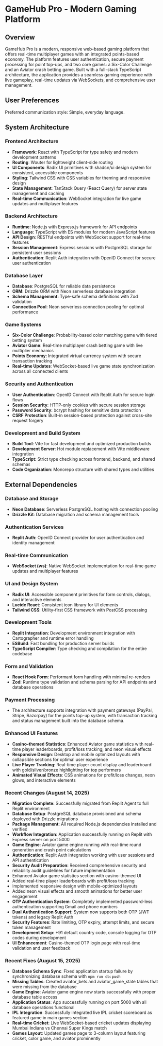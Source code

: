 # GameHub Pro - Modern Gaming Platform

## Overview

GameHub Pro is a modern, responsive web-based gaming platform that offers real-time multiplayer games with an integrated points-based economy. The platform features user authentication, secure payment processing for point top-ups, and two core games: a Six-Color Challenge and an Aviator crash betting game. Built with a full-stack TypeScript architecture, the application provides a seamless gaming experience with live gameplay, real-time updates via WebSockets, and comprehensive user management.

## User Preferences

Preferred communication style: Simple, everyday language.

## System Architecture

### Frontend Architecture
- **Framework**: React with TypeScript for type safety and modern development patterns
- **Routing**: Wouter for lightweight client-side routing
- **UI Components**: Radix UI primitives with shadcn/ui design system for consistent, accessible components
- **Styling**: Tailwind CSS with CSS variables for theming and responsive design
- **State Management**: TanStack Query (React Query) for server state management and caching
- **Real-time Communication**: WebSocket integration for live game updates and multiplayer features

### Backend Architecture
- **Runtime**: Node.js with Express.js framework for API endpoints
- **Language**: TypeScript with ES modules for modern JavaScript features
- **API Design**: RESTful endpoints with WebSocket support for real-time features
- **Session Management**: Express sessions with PostgreSQL storage for persistent user sessions
- **Authentication**: Replit Auth integration with OpenID Connect for secure user authentication

### Database Layer
- **Database**: PostgreSQL for reliable data persistence
- **ORM**: Drizzle ORM with Neon serverless database integration
- **Schema Management**: Type-safe schema definitions with Zod validation
- **Connection Pool**: Neon serverless connection pooling for optimal performance

### Game Systems
- **Six-Color Challenge**: Probability-based color matching game with tiered betting system
- **Aviator Game**: Real-time multiplayer crash betting game with live multiplier mechanics
- **Points Economy**: Integrated virtual currency system with secure transaction tracking
- **Real-time Updates**: WebSocket-based live game state synchronization across all connected clients

### Security and Authentication
- **User Authentication**: OpenID Connect with Replit Auth for secure login flows
- **Session Security**: HTTP-only cookies with secure session storage
- **Password Security**: bcrypt hashing for sensitive data protection
- **CSRF Protection**: Built-in session-based protection against cross-site request forgery

### Development and Build System
- **Build Tool**: Vite for fast development and optimized production builds
- **Development Server**: Hot module replacement with Vite middleware integration
- **TypeScript**: Strict type checking across frontend, backend, and shared schemas
- **Code Organization**: Monorepo structure with shared types and utilities

## External Dependencies

### Database and Storage
- **Neon Database**: Serverless PostgreSQL hosting with connection pooling
- **Drizzle Kit**: Database migration and schema management tools

### Authentication Services
- **Replit Auth**: OpenID Connect provider for user authentication and identity management

### Real-time Communication
- **WebSocket (ws)**: Native WebSocket implementation for real-time game updates and multiplayer features

### UI and Design System
- **Radix UI**: Accessible component primitives for form controls, dialogs, and interactive elements
- **Lucide React**: Consistent icon library for UI elements
- **Tailwind CSS**: Utility-first CSS framework with PostCSS processing

### Development Tools
- **Replit Integration**: Development environment integration with Cartographer and runtime error handling
- **ESBuild**: Fast bundling for production server builds
- **TypeScript Compiler**: Type checking and compilation for the entire codebase

### Form and Validation
- **React Hook Form**: Performant form handling with minimal re-renders
- **Zod**: Runtime type validation and schema parsing for API endpoints and database operations

### Payment Processing
- The architecture supports integration with payment gateways (PayPal, Stripe, Razorpay) for the points top-up system, with transaction tracking and status management built into the database schema.

### Enhanced UI Features
- **Casino-themed Statistics**: Enhanced Aviator game statistics with real-time player leaderboards, profit/loss tracking, and neon visual effects
- **Responsive Design**: Desktop and mobile optimized layouts with collapsible sections for optimal user experience
- **Live Player Tracking**: Real-time player count display and leaderboard with gold/silver/bronze highlighting for top performers
- **Animated Visual Effects**: CSS animations for profit/loss changes, neon glows, and interactive elements

### Recent Changes (August 14, 2025)
- **Migration Complete**: Successfully migrated from Replit Agent to full Replit environment
- **Database Setup**: PostgreSQL database provisioned and schema deployed with Drizzle migrations
- **Package Management**: All required Node.js dependencies installed and verified
- **Workflow Integration**: Application successfully running on Replit with Express server on port 5000
- **Game Engine**: Aviator game engine running with real-time round generation and crash point calculations
- **Authentication**: Replit Auth integration working with user sessions and API authentication
- **Security Audit Preparation**: Received comprehensive security and reliability audit guidelines for future implementation
- Enhanced Aviator game statistics section with casino-themed UI
- Added real-time player leaderboards with profit/loss tracking
- Implemented responsive design with mobile-optimized layouts
- Added neon visual effects and smooth animations for better user engagement
- **OTP Authentication System**: Completely implemented password-less authentication supporting Gmail and phone numbers
- **Dual Authentication Support**: System now supports both OTP (JWT tokens) and legacy Replit Auth
- **Security Features**: Rate limiting, OTP expiry, attempt limits, and secure token management
- **Development Setup**: +91 default country code, console logging for OTP codes during development
- **UI Enhancement**: Casino-themed OTP login page with real-time validation and user feedback

### Recent Fixes (August 15, 2025)
- **Database Schema Sync**: Fixed application startup failure by synchronizing database schema with `npm run db:push`
- **Missing Tables**: Created aviator_bets and aviator_game_state tables that were missing from the database
- **Game Engine**: Aviator game engine now starts successfully with proper database table access
- **Application Status**: App successfully running on port 5000 with all database operations functional
- **IPL Integration**: Successfully integrated live IPL cricket scoreboard as featured game in main games section
- **Real-time Cricket**: Live WebSocket-based cricket updates displaying Mumbai Indians vs Chennai Super Kings match
- **Games Layout**: Updated games page to 3-column layout featuring cricket, color game, and aviator prominently